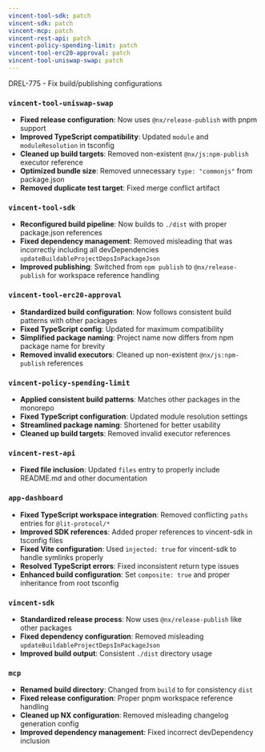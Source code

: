 ```yaml
---
vincent-tool-sdk: patch
vincent-sdk: patch
vincent-mcp: patch
vincent-rest-api: patch
vincent-policy-spending-limit: patch
vincent-tool-erc20-approval: patch
vincent-tool-uniswap-swap: patch
---
```


DREL-775 - Fix build/publishing configurations

### `vincent-tool-uniswap-swap`

- **Fixed release configuration**: Now uses `@nx/release-publish` with pnpm support
- **Improved TypeScript compatibility**: Updated `module` and `moduleResolution` in tsconfig
- **Cleaned up build targets**: Removed non-existent `@nx/js:npm-publish` executor reference
- **Optimized bundle size**: Removed unnecessary `type: "commonjs"` from package.json
- **Removed duplicate test target**: Fixed merge conflict artifact

### `vincent-tool-sdk`

- **Reconfigured build pipeline**: Now builds to `./dist` with proper package.json references
- **Fixed dependency management**: Removed misleading that was incorrectly including all devDependencies `updateBuildableProjectDepsInPackageJson`
- **Improved publishing**: Switched from `npm publish` to `@nx/release-publish` for workspace reference handling

### `vincent-tool-erc20-approval`

- **Standardized build configuration**: Now follows consistent build patterns with other packages
- **Fixed TypeScript config**: Updated for maximum compatibility
- **Simplified package naming**: Project name now differs from npm package name for brevity
- **Removed invalid executors**: Cleaned up non-existent `@nx/js:npm-publish` references

### `vincent-policy-spending-limit`

- **Applied consistent build patterns**: Matches other packages in the monorepo
- **Fixed TypeScript configuration**: Updated module resolution settings
- **Streamlined package naming**: Shortened for better usability
- **Cleaned up build targets**: Removed invalid executor references

### `vincent-rest-api`

- **Fixed file inclusion**: Updated `files` entry to properly include README.md and other documentation

### `app-dashboard`

- **Fixed TypeScript workspace integration**: Removed conflicting `paths` entries for `@lit-protocol/*`
- **Improved SDK references**: Added proper references to vincent-sdk in tsconfig files
- **Fixed Vite configuration**: Used `injected: true` for vincent-sdk to handle symlinks properly
- **Resolved TypeScript errors**: Fixed inconsistent return type issues
- **Enhanced build configuration**: Set `composite: true` and proper inheritance from root tsconfig

### `vincent-sdk`

- **Standardized release process**: Now uses `@nx/release-publish` like other packages
- **Fixed dependency configuration**: Removed misleading `updateBuildableProjectDepsInPackageJson`
- **Improved build output**: Consistent `./dist` directory usage

### `mcp`

- **Renamed build directory**: Changed from `build` to for consistency `dist`
- **Fixed release configuration**: Proper pnpm workspace reference handling
- **Cleaned up NX configuration**: Removed misleading changelog generation config
- **Improved dependency management**: Fixed incorrect devDependency inclusion
